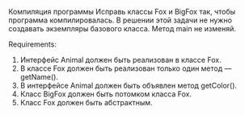 Компиляция программы
Исправь классы Fox и BigFox так, чтобы программа компилировалась.
В решении этой задачи не нужно создавать экземпляры базового класса.
Метод main не изменяй.


Requirements:
1. Интерфейс Animal должен быть реализован в классе Fox.
2. В классе Fox должен быть реализован только один метод — getName().
3. В интерфейсе Animal должен быть объявлен метод getColor().
4. Класс BigFox должен быть потомком класса Fox.
5. Класс Fox должен быть абстрактным.
